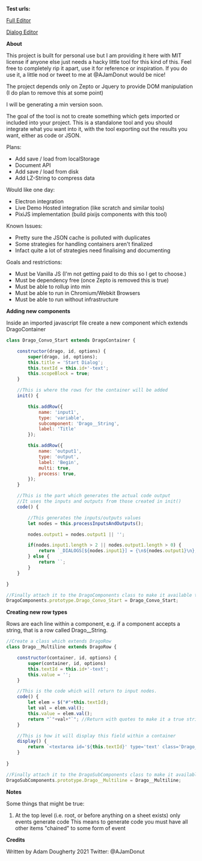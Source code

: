 **Test urls:**

[Full Editor](https://ajamdonut.github.io/Drago/editor_blueprint.html?fresh=true)

[Dialog Editor](https://ajamdonut.github.io/Drago/editor_blueprint.html?mode=dialog&fresh=true)

**About**

This project is built for personal use but I am providing it here with MIT license if anyone else just needs a hacky little tool for this kind of this. Feel free to completely rip it apart, use it for reference or inspiration. If you do use it, a little nod or tweet to me at @AJamDonut would be nice!

The project depends only on Zepto or Jquery to provide DOM manipulation (I do plan to remove this at some point)

I will be generating a min version soon.

The goal of the tool is not to create something which gets imported or included into your project. This is a standalone tool and you should integrate what you want into it, with the tool exporting out the results you want, either as code or JSON.

Plans:

- Add save / load from localStorage
- Document API
- Add save / load from disk
- Add LZ-String to compress data

Would like one day:

- Electron integration
- Live Demo Hosted integration (like scratch and similar tools)
- PixiJS implementation (build pixijs components with this tool)

Known Issues:

- Pretty sure the JSON cache is polluted with duplicates
- Some strategies for handling containers aren't finalized
- Infact quite a lot of strategies need finalising and documenting

Goals and restrictions:

- Must be Vanilla JS (I'm not getting paid to do this so I get to choose.)
- Must be dependency free (once Zepto is removed this is true)
- Must be able to rollup into min
- Must be able to run in Chromium/Webkit Browsers
- Must be able to run without infrastructure


**Adding new components**

Inside an imported javascript file create a new component which extends DragoContainer


```js
class Drago_Convo_Start extends DragoContainer {

    constructor(drago, id, options) {
        super(drago, id, options);
        this.title = 'Start Dialog';
        this.textId = this.id+'-text';
        this.scopeBlock = true;
    }

    //This is where the rows for the container will be added
    init() {

        this.addRow({
            name: 'input1',
            type: 'variable',
            subcomponent: 'Drago__String',
            label: 'Title'
        });

        this.addRow({
            name: 'output1',
            type: 'output',
            label: 'Begin',
            multi: true,
            process: true,
        });
    }

    //This is the part which generates the actual code output
    //It uses the inputs and outputs from those created in init()
    code() {

        //This generates the inputs/outputs values
        let nodes = this.processInputsAndOutputs();

        nodes.output1 = nodes.output1 || '';

        if(nodes.input1.length > 2 || nodes.output1.length > 0) {
            return `_DIALOGS[${nodes.input1}] = {\n${nodes.output1}\n};\n\n`;
        } else {
            return ``;
        }
    }

}

//Finally attach it to the DragoComponents class to make it available to Drago
DragoComponents.prototype.Drago_Convo_Start = Drago_Convo_Start;

```

**Creating new row types**

Rows are each line within a component, e.g. if a component accepts a string, that is a row called Drago__String.

```js
//Create a class which extends DragoRow
class Drago__Multiline extends DragoRow {

    constructor(container, id, options) {
        super(container, id, options)
        this.textId = this.id+'-text';
        this.value = '';
    }

    //This is the code which will return to input nodes.
    code() {
        let elem = $("#"+this.textId);
        let val = elem.val();
        this.value = elem.val();
        return "`"+val+"`"; //Return with quotes to make it a true string
    }

    //This is how it will display this field within a container
    display() {
        return `<textarea id='${this.textId}' type='text' class='Drago__String' placeholder='${this.options.label}'>${this.value}</textarea><div style='clear:both;'></div>`;
    }
    
}

//Finally attach it to the DragoSubComponents class to make it available to Drago
DragoSubComponents.prototype.Drago__Multiline = Drago__Multiline;

```

**Notes**

Some things that might be true:

1. At the top level (i.e. root, or before anything on a sheet exists) only events generate code
This means to generate code you must have all other items "chained" to some form of event

**Credits**

Written by Adam Dougherty 2021 Twitter: @AJamDonut

